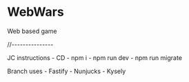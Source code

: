 # WebWars
Web based game

//---------------

JC instructions
    - CD
    - npm i
    - npm run dev
    - npm run migrate

Branch uses
    - Fastify
    - Nunjucks
    - Kysely
